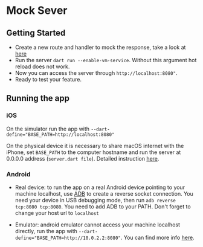 # Mock Sever

## Getting Started

- Create a new route and handler to mock the response, take a look at [here](./lib/handlers/testing.dart)
- Run the server `dart run --enable-vm-service`. Without this argument hot reload does not work.
- Now you can access the server through `http://localhost:8080"`.
- Ready to test your feature.

## Running the app

### iOS

On the simulator run the app with `--dart-define="BASE_PATH=http://localhost:8080"`

On the physical device it is necessary to share macOS internet with the iPhone, 
set `BASE_PATH` to the computer hostname and run the server at 0.0.0.0 address (`server.dart file`).
Detailed instruction [here](https://mtm.dev/iphone-localhost-mac).

### Android

* Real device: to run the app on a real Android device pointing to your machine localhost,
use [ADB](https://developer.android.com/studio/command-line/adb) to create a reverse socket connection. You need your
device in USB debugging mode, then run `adb reverse tcp:8080 tcp:8080`. You need to add ADB to your PATH. Don't forget to change your host url to `localhost`

* Emulator: android emulator cannot access your machine localhost directly, run the app
with `--dart-define="BASE_PATH=http://10.0.2.2:8080"`. You can find more
info [here](https://developer.android.com/studio/run/emulator-networking#networkaddresses).
